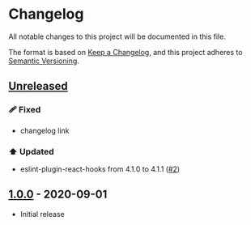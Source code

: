 # Changelog
All notable changes to this project will be documented in this file.

The format is based on [Keep a Changelog](https://keepachangelog.com/en/1.0.0/),
and this project adheres to [Semantic Versioning](https://semver.org/spec/v2.0.0.html).

## [Unreleased]
### 🩹 Fixed
* changelog link

### ⬆️ Updated
* eslint-plugin-react-hooks from 4.1.0 to 4.1.1 ([#2](https://github.com/syntro-opensource/eslint-config-base/pull/2))

## [1.0.0] - 2020-09-01
* Initial release

[Unreleased]: https://github.com/syntro-opensource/eslint-config-base/compare/1.0.0..master
[1.0.0]: https://github.com/syntro-opensource/eslint-config-base/tree/1.0.0
